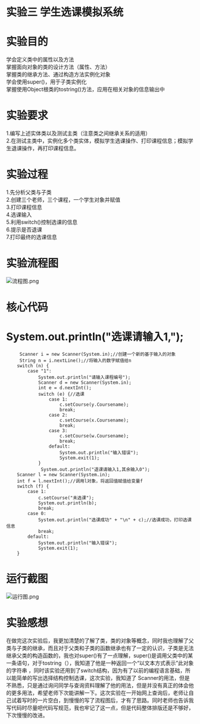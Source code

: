 # 实验三 学生选课模拟系统
# 实验目的  
学会定义类中的属性以及方法  
掌握面向对象的类的设计方法（属性、方法）  
掌握类的继承方法、通过构造方法实例化对象  
学会使用super()，用于子类实例化  
掌握使用Object根类的tostring()方法，应用在相关对象的信息输出中  
# 实验要求  
1.编写上述实体类以及测试主类（注意类之间继承关系的适用）  
2.在测试主类中，实例化多个类实体，模拟学生选课操作、打印课程信息；模拟学生退课操作，再打印课程信息。
# 实验过程
1.先分析父类与子类  
2.创建三个老师，三个课程，一个学生对象并赋值  
3.打印课程信息  
4.选课输入  
5.利用switch()控制选课的信息  
6.提示是否退课  
7.打印最终的选课信息  
# 实验流程图
![流程图.png](https://i.loli.net/2020/10/25/BRX8h2s7fl1C9pE.png)
# 核心代码
 # System.out.println("选课请输入1,");
         Scanner i = new Scanner(System.in);//创建一个新的基于输入的对象
         String n = i.nextLine();//将输入的数字赋值给n
        switch (n) {
            case "1":
                System.out.println("请输入课程编号");
                Scanner d = new Scanner(System.in);
                int e = d.nextInt();
                switch (e) {//选课
                    case 1:
                        c.setCourse(y.Coursename);
                        break;
                    case 2:
                        c.setCourse(x.Coursename);
                        break;
                    case 3:
                        c.setCourse(w.Coursename);
                        break;
                    default:
                        System.out.println("输入错误");
                        System.exit(1);
                }
                 System.out.println("退课请输入1,其余输入0");
        Scanner l = new Scanner(System.in);
        int f = l.nextInt();//调用l对象，将返回值赋值给变量f
        switch (f) {
            case 1:
                c.setCourse("未选课");
                System.out.println(b);
                break;
            case 0:
                System.out.println("选课成功" + "\n" + c);//选课成功，打印选课信息
                break;
            default:
                System.out.println("输入错误");
                System.exit(1);
        }
 # 运行截图 
![运行图.png](https://i.loli.net/2020/10/25/1CqVzSRQMa2jfek.png)
 # 实验感想
 在做完这次实验后，我更加清楚的了解了类，类的对象等概念，同时我也理解了父类与子类的继承，而且对于父类和子类的函数继承也有了一定的认识，子类是无法继承父类的构造函数的，我也对super()有了一点理解，super()是调用父类中的某一条语句，对于tostring（），我知道了他是一种返回一个“以文本方式表示”此对象的字符串
 ，同时该实验还用到了switch结构，因为有了以前的编程语言基础，所以能简单的写出选择结构控制选课，这次实验，我知道了 Scanner的用法，但是不熟悉，只是通过询问同学与查询资料理解了他的用法，但是并没有真正的体会他的更多用法，希望老师下次能讲解一下。这次实验在一开始网上查询后，老师让自己试着写时的一片空白，到慢慢的写了流程图后，才有了思路。同时老师也告诉我写代码时尽量吧代码写规范，我也牢记了这一点，但是代码整体排版还是不够好，下次慢慢的改进。
